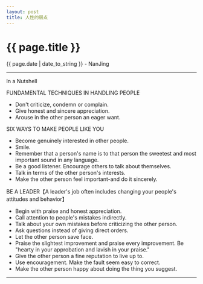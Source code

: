 ```yaml
---
layout: post
title: 人性的弱点
---
```


<h1>{{ page.title }}</h1>
<p class='meta'>{{ page.date | date_to_string }} - NanJing</p>

---

In a Nutshell

FUNDAMENTAL TECHNIQUES IN HANDLING PEOPLE 

 - Don't criticize, condemn or complain. 
 - Give honest and sincere appreciation. 
 - Arouse in the other person an eager want.

SIX WAYS TO MAKE PEOPLE LIKE YOU 

 - Become genuinely interested in other people. 
 - Smile. 
 - Remember that a person's name is to that person the sweetest and most important sound in any language. 
 - Be a good listener. Encourage others to talk about themselves. 
 - Talk in terms of the other person's interests. 
 - Make the other person feel important-and do it sincerely. 

BE A LEADER【A leader's job often includes changing your people's attitudes and behavior】

 - Begin with praise and honest appreciation. 
 - Call attention to people's mistakes indirectly. 
 - Talk about your own mistakes before criticizing the other person. 
 - Ask questions instead of giving direct orders. 
 - Let the other person save face. 
 - Praise the slightest improvement and praise every improvement. Be "hearty in your approbation and lavish in your praise."
 - Give the other person a fine reputation to live up to. 
 - Use encouragement. Make the fault seem easy to correct. 
 - Make the other person happy about doing the thing you suggest.

---


